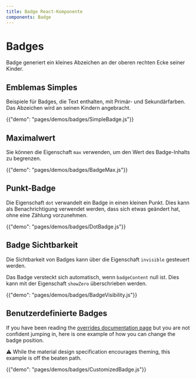 ```yaml
---
title: Badge React-Komponente
components: Badge
---
```

# Badges

<p class="description">Badge generiert ein kleines Abzeichen an der oberen rechten Ecke seiner Kinder.</p>

## Emblemas Simples

Beispiele für Badges, die Text enthalten, mit Primär- und Sekundärfarben. Das Abzeichen wird an seinen Kindern angebracht.

{{"demo": "pages/demos/badges/SimpleBadge.js"}}

## Maximalwert

Sie können die Eigenschaft `max` verwenden, um den Wert des Badge-Inhalts zu begrenzen.

{{"demo": "pages/demos/badges/BadgeMax.js"}}

## Punkt-Badge

Die Eigenschaft `dot` verwandelt ein Badge in einen kleinen Punkt. Dies kann als Benachrichtigung verwendet werden, dass sich etwas geändert hat, ohne eine Zählung vorzunehmen.

{{"demo": "pages/demos/badges/DotBadge.js"}}

## Badge Sichtbarkeit

Die Sichtbarkeit von Badges kann über die Eigenschaft `invisible` gesteuert werden.

Das Badge versteckt sich automatisch, wenn `badgeContent` null ist. Dies kann mit der Eigenschaft `showZero` überschrieben werden.

{{"demo": "pages/demos/badges/BadgeVisibility.js"}}

## Benutzerdefinierte Badges

If you have been reading the [overrides documentation page](/customization/overrides/) but you are not confident jumping in, here is one example of how you can change the badge position.

⚠️ While the material design specification encourages theming, this example is off the beaten path.

{{"demo": "pages/demos/badges/CustomizedBadge.js"}}